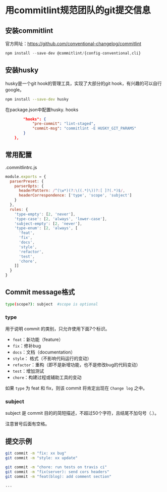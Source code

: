 # 用commitlint规范团队的git提交信息

## 安装commitlint

官方网址：https://github.com/conventional-changelog/commitlint

```js
npm install --save-dev @commitlint/{config-conventional,cli}
```

## 安装husky

husky是一个git hook的管理工具，实现了大部分的git hook，有兴趣的可以自行google。


```sh
npm install --save-dev husky
```

在package.json中配置husky. hooks

```json
		"hooks": {
			"pre-commit": "lint-staged",
			"commit-msg": "commitlint -E HUSKY_GIT_PARAMS"
		}
	},
```

## 常用配置

.commitlintrc.js

```js
module.exports = {
  parserPreset: {
    parserOpts: {
      headerPattern: /^(\w*)(?:\((.*)\))?:[ ]?(.*)$/,
      headerCorrespondence: ['type', 'scope', 'subject']
    }
  },
  rules: {
    'type-empty': [2, 'never'],
    'type-case': [2, 'always', 'lower-case'],
    'subject-empty': [2, 'never'],
    'type-enum': [2, 'always', [
      'feat',
      'fix',
      'docs',
      'style',
      'refactor',
      'test',
      'chore',
    ]]
  }
}

```
## Commit message格式

```sh
type(scope?): subject  #scope is optional
```
### type
用于说明 commit 的类别，只允许使用下面7个标识。

* `feat`：新功能（feature）
* `fix`：修补bug
* `docs`：文档（documentation）
* `style`： 格式（不影响代码运行的变动）
* `refactor`：重构（即不是新增功能，也不是修改bug的代码变动）
* `test`：增加测试
* `chore`：构建过程或辅助工具的变动

如果 `type` 为 feat 和 fix，则该 commit 将肯定出现在 `Change log` 之中。

### subject

subject 是 commit 目的的简短描述，不超过50个字符，且结尾不加句号（.）。

注意冒号后面有空格。

## 提交示例

```sh
git commit -m "fix: xx bug"
git commit -m "style: xx update"

git commit -m "chore: run tests on travis ci"
git commit -m "fix(server): send cors headers"
git commit -m "feat(blog): add comment section"

...

```
